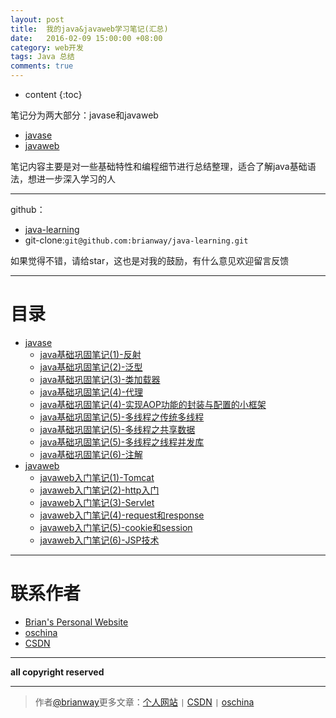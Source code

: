 ```yaml
---
layout: post
title:  我的java&javaweb学习笔记(汇总)
date:   2016-02-09 15:00:00 +08:00
category: web开发
tags: Java 总结
comments: true
---
```


* content
{:toc}

笔记分为两大部分：javase和javaweb

- [javase](http://my.oschina.net/brianway/blog?catalog=3475426)
- [javaweb](http://my.oschina.net/brianway/blog?catalog=3475425)

笔记内容主要是对一些基础特性和编程细节进行总结整理，适合了解java基础语法，想进一步深入学习的人




----

github：

- [java-learning](https://github.com/brianway/java-learning)
- git-clone:`git@github.com:brianway/java-learning.git`


如果觉得不错，请给star，这也是对我的鼓励，有什么意见欢迎留言反馈


-----

# 目录

  - [javase](http://my.oschina.net/brianway/blog?catalog=3475426)
    - [java基础巩固笔记(1)-反射](http://my.oschina.net/brianway/blog/599795)
    - [java基础巩固笔记(2)-泛型](http://my.oschina.net/brianway/blog/599796)
    - [java基础巩固笔记(3)-类加载器](http://my.oschina.net/brianway/blog/613524)
    - [java基础巩固笔记(4)-代理](http://my.oschina.net/brianway/blog/613525)
    - [java基础巩固笔记(4)-实现AOP功能的封装与配置的小框架](http://my.oschina.net/brianway/blog/613526)
    - [java基础巩固笔记(5)-多线程之传统多线程](http://my.oschina.net/brianway/blog/614175)
    - [java基础巩固笔记(5)-多线程之共享数据](http://my.oschina.net/brianway/blog/614176)
    - [java基础巩固笔记(5)-多线程之线程并发库](http://my.oschina.net/brianway/blog/614177)
	- [java基础巩固笔记(6)-注解](http://my.oschina.net/brianway/blog/618037)
  - [javaweb](http://my.oschina.net/brianway/blog?catalog=3475425)
    - [javaweb入门笔记(1)-Tomcat](http://my.oschina.net/brianway/blog/614205)
    - [javaweb入门笔记(2)-http入门](http://my.oschina.net/brianway/blog/614213)
    - [javaweb入门笔记(3)-Servlet](http://my.oschina.net/brianway/blog/614214)
    - [javaweb入门笔记(4)-request和response](http://my.oschina.net/brianway/blog/614215)
    - [javaweb入门笔记(5)-cookie和session](http://my.oschina.net/brianway/blog/614216)
    - [javaweb入门笔记(6)-JSP技术](http://my.oschina.net/brianway/blog/614217)


-----

# 联系作者

- [Brian's Personal Website](http://brianway.github.io/)
- [oschina](http://my.oschina.net/brianway)
- [CSDN](http://blog.csdn.net/h3243212/)


-----

**all copyright reserved**


----

> 作者[@brianway](http://brianway.github.io/)更多文章：[个人网站](http://brianway.github.io/) `|` [CSDN](http://blog.csdn.net/h3243212/) `|` [oschina](http://my.oschina.net/brianway)
